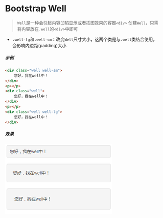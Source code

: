 # Bootstrap Well

> `Well`是一种会引起内容凹陷显示或者插图效果的容器`<div>`
> 创建`Well`，只需将内容放在`.well`的`<div>`中即可

* `.well-lg`和`.well-sm`：改变`Well`尺寸大小，这两个类是与`.well`类结合使用。会影响内边距(padding)大小

##### 示例
```html
<div class="well well-sm">
    您好，我在well中！
</div>
<p></p>
<div class="well">
    您好，我在well中！
</div>
<p></p>
<div class="well well-lg">
    您好，我在well中！
</div>
```
##### 效果
<img src="example_image/well.png" alt="Well效果">